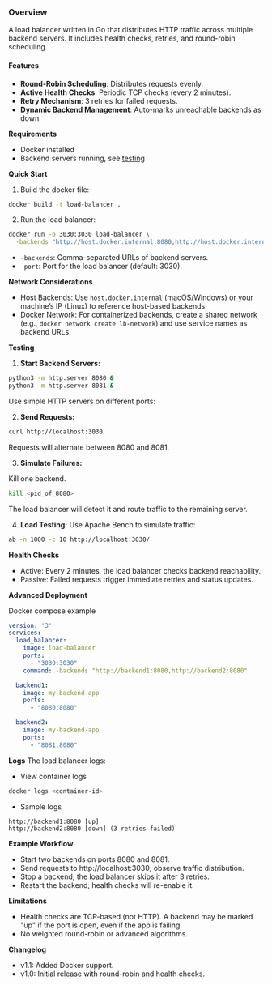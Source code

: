 ### Overview

A load balancer written in Go that distributes HTTP traffic across multiple backend servers. It includes health checks,
retries, and round-robin scheduling.

#### Features

* **Round-Robin Scheduling**: Distributes requests evenly.
* **Active Health Checks**: Periodic TCP checks (every 2 minutes).
* **Retry Mechanism**: 3 retries for failed requests.
* **Dynamic Backend Management**: Auto-marks unreachable backends as down.

**Requirements**

* Docker installed
* Backend servers running, see [testing](#testing)

**Quick Start**

1. Build the docker file:

```bash
docker build -t load-balancer .
```

2. Run the load balancer:

```bash
docker run -p 3030:3030 load-balancer \
  -backends "http://host.docker.internal:8080,http://host.docker.internal:8081"
```

* `-backends`: Comma-separated URLs of backend servers.
* `-port`: Port for the load balancer (default: 3030).

**Network Considerations**

* Host Backends: Use `host.docker.internal` (macOS/Windows) or your machine’s IP (Linux) to reference host-based
  backends.
* Docker Network: For containerized backends, create a shared network (e.g., `docker network create lb-network`) and use
  service names as backend URLs.

**Testing**

1. **Start Backend Servers:**

```bash
python3 -m http.server 8080 &
python3 -m http.server 8081 &
```

Use simple HTTP servers on different ports:

2. **Send Requests:**

```bash
curl http://localhost:3030
```

Requests will alternate between 8080 and 8081.

3. **Simulate Failures:**

Kill one backend.

```bash
kill <pid_of_8080>
```

The load balancer will detect it and route traffic to the remaining server.

4. **Load Testing:**
   Use Apache Bench to simulate traffic:

```bash
ab -n 1000 -c 10 http://localhost:3030/
```

**Health Checks**

* Active: Every 2 minutes, the load balancer checks backend reachability.
* Passive: Failed requests trigger immediate retries and status updates.

**Advanced Deployment**

Docker compose example

```yaml
version: '3'
services:
  load_balancer:
    image: load-balancer
    ports:
      - "3030:3030"
    command: -backends "http://backend1:8080,http://backend2:8080"

  backend1:
    image: my-backend-app
    ports:
      - "8080:8080"

  backend2:
    image: my-backend-app
    ports:
      - "8081:8080"
```

**Logs**
The load balancer logs:

* View container logs

```bash
docker logs <container-id>
```

* Sample logs

```
http://backend1:8080 [up]
http://backend2:8080 [down] (3 retries failed) 
```

**Example Workflow**

* Start two backends on ports 8080 and 8081.
* Send requests to http://localhost:3030; observe traffic distribution.
* Stop a backend; the load balancer skips it after 3 retries.
* Restart the backend; health checks will re-enable it.

**Limitations**

* Health checks are TCP-based (not HTTP). A backend may be marked "up" if the port is open, even if the app is failing.
* No weighted round-robin or advanced algorithms.

**Changelog**

* v1.1: Added Docker support.
* v1.0: Initial release with round-robin and health checks.